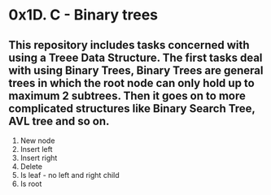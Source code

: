 # 0x1D. C - Binary trees
## This repository includes tasks concerned with using a Treee Data Structure. The first tasks deal with using Binary Trees, Binary Trees are general trees in which the root node can only hold up to maximum 2 subtrees. Then it goes on to more complicated structures like Binary Search Tree, AVL tree and so on.
1. New node
1. Insert left
1. Insert right
1. Delete
1. Is leaf - no left and right child
1. Is root
